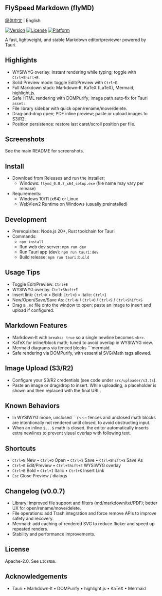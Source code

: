 ## FlySpeed Markdown (flyMD)

[简体中文](README.md) | English

[![Version](https://img.shields.io/badge/version-v0.0.7-blue.svg)](https://github.com/flyhunterl/flymd)
[![License](https://img.shields.io/badge/license-Apache%202.0-green.svg)](LICENSE)
[![Platform](https://img.shields.io/badge/platform-Windows%20%7C%20Linux-lightgrey.svg)](https://github.com/flyhunterl/flymd)

A fast, lightweight, and stable Markdown editor/previewer powered by Tauri.


## Highlights

- WYSIWYG overlay: instant rendering while typing; toggle with `Ctrl+Shift+E`.
- Solid Preview mode: toggle Edit/Preview with `Ctrl+E`.
- Full Markdown stack: Markdown‑It, KaTeX (LaTeX), Mermaid, highlight.js.
- Safe HTML rendering with DOMPurify; image path auto‑fix for Tauri `asset:`.
- File library sidebar with quick open/rename/move/delete.
- Drag‑and‑drop open; PDF inline preview; paste or upload images to S3/R2.
- Position persistence: restore last caret/scroll position per file.


## Screenshots

See the main README for screenshots.


## Install

- Download from Releases and run the installer:
  - Windows: `flymd_0.0.7_x64_setup.exe` (file name may vary per release)
- Requirements:
  - Windows 10/11 (x64) or Linux
  - WebView2 Runtime on Windows (usually preinstalled)


## Development

- Prerequisites: Node.js 20+, Rust toolchain for Tauri
- Commands:
  - `npm install`
  - Run web dev server: `npm run dev`
  - Run Tauri app (dev): `npm run tauri:dev`
  - Build release: `npm run tauri:build`


## Usage Tips

- Toggle Edit/Preview: `Ctrl+E`
- WYSIWYG overlay: `Ctrl+Shift+E`
- Insert link: `Ctrl+K`  •  Bold: `Ctrl+B`  •  Italic: `Ctrl+I`
- New/Open/Save/Save As: `Ctrl+N` / `Ctrl+O` / `Ctrl+S` / `Ctrl+Shift+S`
- Drag a `.md` file onto the window to open; paste an image to insert and upload if configured.


## Markdown Features

- Markdown‑It with `breaks: true` so a single newline becomes `<br>`.
- KaTeX for inline/block math; tuned to avoid overlap in WYSIWYG view.
- Mermaid diagrams via fenced blocks ```mermaid.
- Safe rendering via DOMPurify, with essential SVG/Math tags allowed.


## Image Upload (S3/R2)

- Configure your S3/R2 credentials (see code under `src/uploader/s3.ts`).
- Paste an image or drag/drop to insert. While uploading, a placeholder is shown and then replaced with the final URL.


## Known Behaviors

- In WYSIWYG mode, unclosed ```/~~~ fences and unclosed math blocks are intentionally not rendered until closed, to avoid obstructing input.
- When an inline `$...$` math is closed, the editor automatically inserts extra newlines to prevent visual overlap with following text.


## Shortcuts

- `Ctrl+N` New  •  `Ctrl+O` Open  •  `Ctrl+S` Save  •  `Ctrl+Shift+S` Save As
- `Ctrl+E` Edit/Preview  •  `Ctrl+Shift+E` WYSIWYG overlay
- `Ctrl+B` Bold  •  `Ctrl+I` Italic  •  `Ctrl+K` Insert Link
- `Esc` Close Preview / dialogs


## Changelog (v0.0.7)

- Library: improved file support and filters (md/markdown/txt/PDF); better UX for open/rename/move/delete.
- File operations: add Trash integration and force remove APIs to improve safety and recovery.
- Mermaid: add caching of rendered SVG to reduce flicker and speed up repeated renders.
- Stability and performance improvements.


## License

Apache-2.0. See `LICENSE`.


## Acknowledgements

- Tauri  •  Markdown‑It  •  DOMPurify  •  highlight.js  •  KaTeX  •  Mermaid
